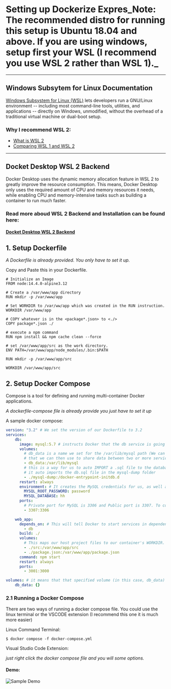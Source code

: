 # Setting up Dockerize Expres_Note: The recommended distro for running this setup is Ubuntu 18.04 and above. If you are using windows, setup first your WSL (I recommend you use WSL 2 rather than WSL 1)._

----

## Windows Subsytem for Linux Documentation
[Windows Subsystem for Linux (WSL)](https://docs.microsoft.com/en-us/windows/wsl/) lets developers run a GNU/Linux environment -- including most command-line tools, utilities, and applications -- directly on Windows, unmodified, without the overhead of a traditional virtual machine or dual-boot setup.

### Why I recommend WSL 2:
- [What is WSL 2](https://docs.microsoft.com/en-us/windows/wsl/about)
- [Comparing WSL 1 and WSL 2](https://docs.microsoft.com/en-us/windows/wsl/compare-versions)

----

## Docket Desktop WSL 2 Backend
Docker Desktop uses the dynamic memory allocation feature in WSL 2 to greatly improve the resource consumption. This means, Docker Desktop only uses the required amount of CPU and memory resources it needs, while enabling CPU and memory-intensive tasks such as building a container to run much faster.

### Read more aboud WSL 2 Backend and Installation can be found here:
#### [Docket Desktop WSL 2 Backend](https://docs.docker.com/desktop/windows/wsl/)

## 1. Setup Dockerfile
_A Dockerfile is already provided. You only have to set it up._

Copy and Paste this in your Dockerfile.
``` Docker
# Initialize an Image
FROM node:14.4.0-alpine3.12 

# Create a /var/www/app directory
RUN mkdir -p /var/www/app

# Set WORKDIR to /var/ww/app which was created in the RUN instruction.
WORKDIR /var/www/app

# COPY whatever is in the <package*.json> to <./>
COPY package*.json ./

# execute a npm command 
RUN npm install && npm cache clean --force

# set /var/www/app/src as the work directory.
ENV PATH=/var/www/app/node_modules/.bin:$PATH

RUN mkdir -p /var/www/app/src

WORKDIR /var/www/app/src
```

## 2. Setup Docker Compose
Compose is a tool for defining and running multi-container Docker applications.

_A dockerfile-compose file is already provide you just have to set it up_

A sample docker compose:
``` YAML
version: "3.2" # We set the version of our Dockerfile to 3.2
services:
    db:
      image: mysql:5.7 # instructs Docker that the db service is going to use a MySQL image version 5.7
      volumes:
        # db_data is a name we set for the /var/lib/mysql path (We can change db_data to whatever) 
        # that we can then use to share data between two or more services.
        - db_data:/var/lib/mysql
        # this is a way for us to auto IMPORT a .sql file to the database in your MySQL container
        # it auto imports the db.sql file in the mysql-dump folder
        - ./mysql-dump:/docker-entrypoint-initdb.d
      restart: always
      environment: # It creates the MySQL credentials for us, as well as a database called hh. This is the credential you'll need in order for your express app to communicate with the MySQL service. 
        MYSQL_ROOT_PASSWORD: password
        MYSQL_DATABASE: hh
      ports:
        # Private port for MySQL is 3306 and Public port is 3307. To connect to our MySQL container using Workbench, we use port 3307
        - 3307:3306

    web_app:
      depends_on: # This will tell Docker to start services in dependency order. In this example, before starting the app service, it waits for db to be started.
        - db
      build: ./
      volumes:
        # This maps our host project files to our container's WORKDIR. Whatever changes we make to our local copy, will reflect those changes in WORKDIR.
        - ./src:/var/www/app/src
        - ./package.json:/var/www/app/package.json
      command: npm start
      restart: always
      ports:
        - 3001:3000

volumes: # it means that that specified volume (in this case, db_data) is available to all services (both app and db).
    db_data: {}
```

### 2.1 Running a Docker Compose
There are two ways of running a docker compose file. You could use the linux terminal or the VSCODE extension (I recommend this one it is much more easier)

Linux Command Terminal:
``` properties
$ docker compose -f docker-compose.yml
```

Visual Studio Code Extension:

_just right click the docker compose file and you will some options._

#### Demo:
![Sample Demo](https://code.visualstudio.com/assets/docs/containers/overview/select-subset.gif)






